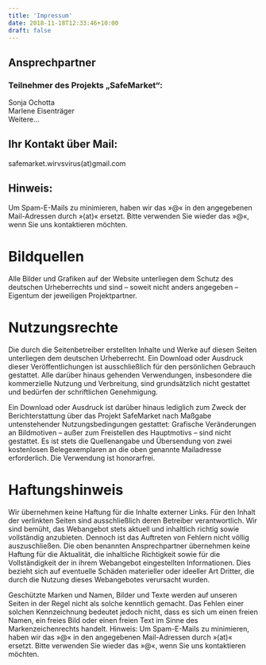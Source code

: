 ```yaml
---
title: 'Impressum'
date: 2018-11-18T12:33:46+10:00
draft: false
---
```


## Ansprechpartner
### Teilnehmer des Projekts „SafeMarket“:
Sonja Ochotta  
Marlene Eisenträger  
Weitere...

## Ihr Kontakt über Mail: 
safemarket.wirvsvirus(at)gmail.com

## Hinweis: 
Um Spam-E-Mails zu minimieren, haben wir das »@« in den angegebenen Mail-Adressen durch »(at)« ersetzt. Bitte verwenden Sie wieder das »@«, wenn Sie uns kontaktieren möchten.
                        
# Bildquellen
Alle Bilder und Grafiken auf der Website unterliegen dem Schutz des deutschen Urheberrechts und sind – soweit nicht anders angegeben – Eigentum der jeweiligen Projektpartner.
 
# Nutzungsrechte
Die durch die Seitenbetreiber erstellten Inhalte und Werke auf diesen Seiten unterliegen dem deutschen Urheberrecht. Ein Download oder Ausdruck dieser Veröffentlichungen ist ausschließlich für den persönlichen Gebrauch gestattet. Alle darüber hinaus gehenden Verwendungen, insbesondere die kommerzielle Nutzung und Verbreitung, sind grundsätzlich nicht gestattet und bedürfen der schriftlichen Genehmigung.

Ein Download oder Ausdruck ist darüber hinaus lediglich zum Zweck der Berichterstattung über das Projekt SafeMarket nach Maßgabe untenstehender Nutzungsbedingungen gestattet:
Grafische Veränderungen an Bildmotiven – außer zum Freistellen des Hauptmotivs – sind nicht gestattet. Es ist stets die Quellenangabe und Übersendung von zwei kostenlosen Belegexemplaren an die oben genannte Mailadresse erforderlich. Die Verwendung ist honorarfrei.
 
# Haftungshinweis
Wir übernehmen keine Haftung für die Inhalte externer Links. Für den Inhalt der verlinkten Seiten sind ausschließlich deren Betreiber verantwortlich.
Wir sind bemüht, das Webangebot stets aktuell und inhaltlich richtig sowie vollständig anzubieten. Dennoch ist das Auftreten von Fehlern nicht völlig auszuschließen. Die oben benannten Ansprechpartner übernehmen keine Haftung für die Aktualität, die inhaltliche Richtigkeit sowie für die Vollständigkeit der in ihrem Webangebot eingestellten Informationen. Dies bezieht sich auf eventuelle Schäden materieller oder ideeller Art Dritter, die durch die Nutzung dieses Webangebotes verursacht wurden.

Geschützte Marken und Namen, Bilder und Texte werden auf unseren Seiten in der Regel nicht als solche kenntlich gemacht. Das Fehlen einer solchen Kennzeichnung bedeutet jedoch nicht, dass es sich um einen freien Namen, ein freies Bild oder einen freien Text im Sinne des Markenzeichenrechts handelt.
Hinweis: Um Spam-E-Mails zu minimieren, haben wir das »@« in den angegebenen Mail-Adressen durch »(at)« ersetzt. Bitte verwenden Sie wieder das »@«, wenn Sie uns kontaktieren möchten.
